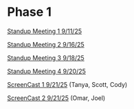# Phase 1
[Standup Meeting 1 9/11/25](https://youtu.be/fsii0lnunyo)

[Standup Meeting 2 9/16/25](https://youtu.be/ryEDxJeoQ2c)

[Standup Meeting 3 9/18/25](https://youtu.be/qYD2USVF49Q)

[Standup Meeting 4 9/20/25](https://youtu.be/IOXpWm7-p50)

[ScreenCast 1 9/21/25](https://youtu.be/2YOXL2UUrFU) (Tanya, Scott, Cody)

[ScreenCast 2 9/21/25](https://youtu.be/52UE7nghZEU) (Omar, Joel)

